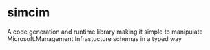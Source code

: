 # simcim
A code generation and runtime library making it simple to manipulate Microsoft.Management.Infrastucture schemas in a typed way
